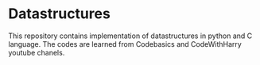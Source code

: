 # Datastructures
This repository contains implementation of datastructures in python and C language. The codes are learned from Codebasics and CodeWithHarry youtube chanels.
